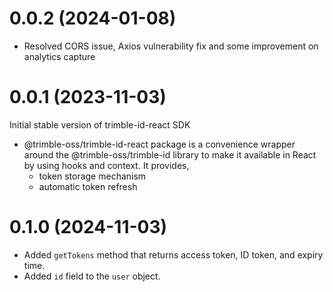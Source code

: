 # 0.0.2 (2024-01-08)

- Resolved CORS issue, Axios vulnerability fix and some improvement on analytics capture

# 0.0.1 (2023-11-03)

Initial stable version of trimble-id-react SDK

- @trimble-oss/trimble-id-react package is a convenience wrapper around the @trimble-oss/trimble-id library to make it available in React by using hooks and context. It provides, 
    - token storage mechanism
    - automatic token refresh
    
# 0.1.0 (2024-11-03)

- Added `getTokens` method that returns access token, ID token, and expiry time.
- Added `id` field to the `user` object.